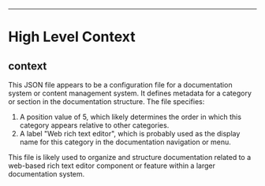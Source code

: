 

  ---
# High Level Context
## context
This JSON file appears to be a configuration file for a documentation system or content management system. It defines metadata for a category or section in the documentation structure. The file specifies:

1. A position value of 5, which likely determines the order in which this category appears relative to other categories.
2. A label "Web rich text editor", which is probably used as the display name for this category in the documentation navigation or menu.

This file is likely used to organize and structure documentation related to a web-based rich text editor component or feature within a larger documentation system.

  